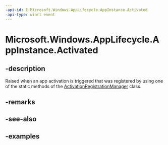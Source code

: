 ```yaml
---
-api-id: E:Microsoft.Windows.AppLifecycle.AppInstance.Activated
-api-type: winrt event
---
```


# Microsoft.Windows.AppLifecycle.AppInstance.Activated

<!--
public event System.EventHandler<Microsoft.Windows.AppLifecycle.AppActivationArguments> Activated;
-->


## -description

Raised when an app activation is triggered that was registered by using one of the static methods of the [ActivationRegistrationManager](activationregistrationmanager.md) class.

## -remarks

## -see-also

## -examples



